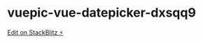 # vuepic-vue-datepicker-dxsqq9

[Edit on StackBlitz ⚡️](https://stackblitz.com/edit/vuepic-vue-datepicker-dxsqq9)